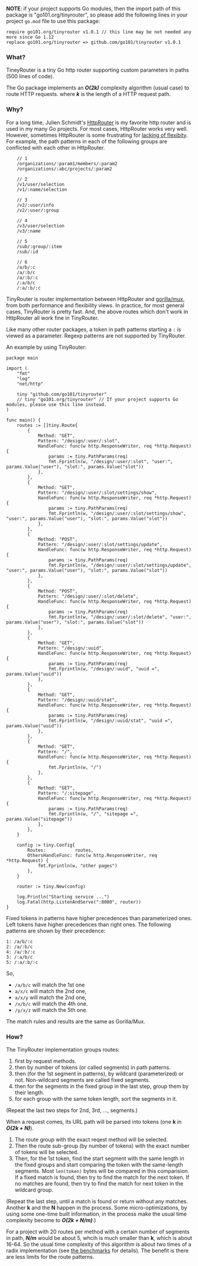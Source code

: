 
**NOTE**: if your project supports Go modules, then the import path of this package is "go101.org/tinyrouter",
so please add the following lines in your project `go.mod` file to use this package:
```
require go101.org/tinyrouter v1.0.1 // this line may be not needed any more since Go 1.12
replace go101.org/tinyrouter => github.com/go101/tinyrouter v1.0.1
```

### What?

TineyRouter is a tiny Go http router supporting custom parameters in paths
(500 lines of code).

The Go package implements an **_O(2k)_** complexity algorithm (usual case) to route HTTP requests.
where **_k_** is the length of a HTTP request path.

### Why?

For a long time, Julien Schmidt's [HttpRouter](https://github.com/julienschmidt/HttpRouter)
is my favorite http router and is used in my many Go projects.
For most cases, HttpRouter works very well.
However, sometimes HttpRouter is some frustrating for [lacking of flexibity](https://github.com/julienschmidt/HttpRouter/search?q=conflicts&type=Issues).
For example, the path patterns in each of the following groups are conflicted with each other in HttpRouter.

```
	// 1
	/organizations/:param1/members/:param2
	/organizations/:abc/projects/:param2

	// 2
	/v1/user/selection
	/v1/:name/selection

	// 3
	/v2/:user/info
	/v2/:user/:group

	// 4
	/v3/user/selection
	/v3/:name

	// 5
	/sub/:group/:item
	/sub/:id
	
	// 6
	/a/b/:c
	/a/:b/c
	/a/:b/:c
	/:a/b/c
	/:a/:b/:c
```

TinyRouter is router implementation between HttpRouter and [gorilla/mux](https://github.com/gorilla/mux),
from both performance and flexibility views.
In practice, for most general cases, TinyRouter is pretty fast.
And, the above routes which don't work in HttpRouter all work fine in TinyRouter.

Like many other router packages, a token in path patterns starting a `:`
is viewed as a parameter. Regexp patterns are not supported by TinyRouter.

An example by using TinyRouter:

```golang
package main

import (
	"fmt"
	"log"
	"net/http"

	tiny "github.com/go101/tinyrouter"
	// tiny "go101.org/tinyrouter" // If your project supports Go modules, please use this line instead.
)

func main() {
	routes := []tiny.Route{
		{
			Method: "GET",
			Pattern: "/design/:user/:slot",
			HandleFunc: func(w http.ResponseWriter, req *http.Request) {
				params := tiny.PathParams(req)
				fmt.Fprintln(w, "/design/:user/:slot", "user:", params.Value("user"), "slot:", params.Value("slot"))
			},
		},
		{
			Method: "GET",
			Pattern: "/design/:user/:slot/settings/show",
			HandleFunc: func(w http.ResponseWriter, req *http.Request) {
				params := tiny.PathParams(req)
				fmt.Fprintln(w, "/design/:user/:slot/settings/show", "user:", params.Value("user"), "slot:", params.Value("slot"))
			},
		},
		{
			Method: "POST",
			Pattern: "/design/:user/:slot/settings/update",
			HandleFunc: func(w http.ResponseWriter, req *http.Request) {
				params := tiny.PathParams(req)
				fmt.Fprintln(w, "/design/:user/:slot/settings/update", "user:", params.Value("user"), "slot:", params.Value("slot"))
			},
		},
		{
			Method: "POST",
			Pattern: "/design/:user/:slot/delete",
			HandleFunc: func(w http.ResponseWriter, req *http.Request) {
				params := tiny.PathParams(req)
				fmt.Fprintln(w, "/design/:user/:slot/delete", "user:", params.Value("user"), "slot:", params.Value("slot"))
			},
		},
		{
			Method: "GET",
			Pattern: "/design/:uuid",
			HandleFunc: func(w http.ResponseWriter, req *http.Request) {
				params := tiny.PathParams(req)
				fmt.Fprintln(w, "/design/:uuid", "uuid =", params.Value("uuid"))
			},
		},
		{
			Method: "GET",
			Pattern: "/design/:uuid/stat",
			HandleFunc: func(w http.ResponseWriter, req *http.Request) {
				params := tiny.PathParams(req)
				fmt.Fprintln(w, "/design/:uuid/stat", "uuid =", params.Value("uuid"))
			},
		},
		{
			Method: "GET",
			Pattern: "/",
			HandleFunc: func(w http.ResponseWriter, req *http.Request) {
				fmt.Fprintln(w, "/")
			},
		},
		{
			Method: "GET",
			Pattern: "/:sitepage",
			HandleFunc: func(w http.ResponseWriter, req *http.Request) {
				params := tiny.PathParams(req)
				fmt.Fprintln(w, "/", "sitepage =", params.Value("sitepage"))
			},
		},
	}
	
	config := tiny.Config{
		Routes:           routes,
		OthersHandleFunc: func(w http.ResponseWriter, req *http.Request) {
			fmt.Fprintln(w, "other pages")
		},
	}
	
	router := tiny.New(config)

	log.Println("Starting service ...")
	log.Fatal(http.ListenAndServe(":8080", router))
}
```

Fixed tokens in patterns have higher precedences than parameterized ones.
Left tokens have higher precedences than right ones.
The following patterns are shown by their precedence:
```
1: /a/b/:c
2: /a/:b/c
4: /a/:b/:c
3: /:a/b/c
5: /:a/:b/:c
```
So,
* `/a/b/c` will match the 1st one
* `a/x/c` will match the 2nd one,
* `a/x/y` will match the 2nd one,
* `/x/b/c` will match the 4th one.
* `/y/x/z` will match the 5th one.

The match rules and results are the same as Gorilla/Mux.

### How?

The TinyRouter implementation groups routes:
1. first by request methods.
1. then by number of tokens (or called segments) in path patterns.
1. then (for the 1st segment in patterns), by wildcard (parameterized) or not. Non-wildcard segments are called fixed segments.
1. then for the segments in the fixed group in the last step, group them by their length.
1. for each group with the same token length, sort the segments in it.

(Repeat the last two steps for 2nd, 3rd, ..., segments.)

When a request comes, its URL path will be parsed into tokens (one **k** in **_O(2k + N)_**).
1. The route group with the exact reqest method will be selected.
1. Then the route sub-group (by number of tokens) with the exact number of tokens will be selected.
1. Then, for the 1st token, find the start segment with the same length in the fixed groups
   and start comparing the token with the same-length segments.
   Most `len(token)` bytes will be compared in this comparision.
   If a fixed match is found, then try to find the match for the next token.
   If no matches are found, then try to find the match for next token in the wildcard group.

(Repeat the last step, until a match is found or return without any matches.
Another **k** and the **N** happen in the process.
Some micro-optimizations, by using some one-time built information,
in the process make the usual time complexity become to **_O(2k + N/m)_**.)

For a project with 20 routes per method with a certain number of segments in path,
**_N/m_** would be about 5, whcih is much smaller than **k**, which is about 16-64.
So the usual time complexity of this algorithm is about two times of a radix implementation
(see [the benchmarks](benchmark.md) for details).
The benefit is there are less limits for the route patterns.

